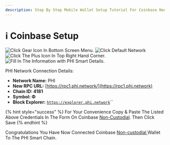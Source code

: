 ```yaml
---
description: Step By Step Mobile Wallet Setup Tutorial For Coinbase Non-custodial Wallet
---
```


# ℹ Coinbase Setup

![Click Gear Icon In Bottom Screen Menu.](../../.gitbook/assets/IMG\_4423.jpg) ![Click Default Network](../../.gitbook/assets/IMG\_4425.jpg) ![Click The Plus Icon In Top Right Hand Corner.](../../.gitbook/assets/IMG\_4426.jpg) ![Fill In The Information with PHI Smart Details.](<../../.gitbook/assets/IMG\_4427 2.jpg>)

PHI Network Connection Details:

* **Network Name:** PHI
* **New RPC URL:** [https://rpc1.phi.network/](https://rpc1.phi.network)​
* **Chain ID: 4181**
* **Symbol: Φ**
* **Block Explorer:** [`https://explorer.phi.network`](https://explorer.phi.network)``

{% hint style="success" %}
For Your Convenience Copy & Paste The Listed Above Credentials In The Form On Coinbase [Non-Custodial](../../glossary/#n). Then Click Save
{% endhint %}

Congratulations You Have Now Connected Coinbase [Non-custodial ](../../glossary/#n)Wallet To The PHI Smart Chain.&#x20;
